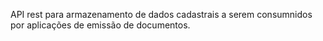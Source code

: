 API rest para armazenamento de dados cadastrais a serem consumnidos por aplicações de emissão de documentos.